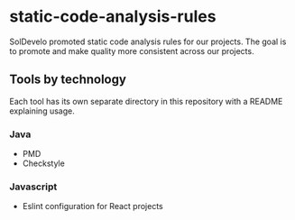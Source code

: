 # static-code-analysis-rules
SolDevelo promoted static code analysis rules for our projects. The goal is to promote and make quality more consistent across our projects.

## Tools by technology

Each tool has its own separate directory in this repository with a README explaining usage.

### Java

* PMD
* Checkstyle

### Javascript

* Eslint configuration for React projects
